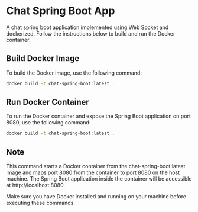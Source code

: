 # Chat Spring Boot App

A chat spring boot application implemented using Web Socket and dockerized. Follow the instructions below to build and run the Docker container.

## Build Docker Image

To build the Docker image, use the following command:

```bash
docker build -t chat-spring-boot:latest .
```

## Run Docker Container

To run the Docker container and expose the Spring Boot application on port 8080, use the following command:

```bash
docker build -t chat-spring-boot:latest .
```

## Note
This command starts a Docker container from the chat-spring-boot:latest image and maps port 8080 from the container to port 8080 on the host machine. The Spring Boot application inside the container will be accessible at http://localhost:8080.

Make sure you have Docker installed and running on your machine before executing these commands.
